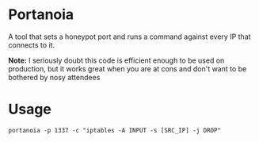 # Portanoia
A tool that sets a honeypot port and runs a command against every IP that connects to it.

**Note:** I seriously doubt this code is efficient enough to be used on production, but it works great when you are at cons and don't want to be bothered by nosy attendees

# Usage
```
portanoia -p 1337 -c "iptables -A INPUT -s [SRC_IP] -j DROP"
```
